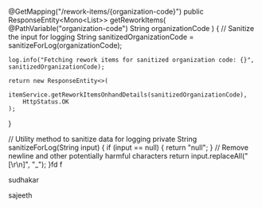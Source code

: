 @GetMapping("/rework-items/{organization-code}")
public ResponseEntity<Mono<List<InventoryOnhandDetails>>> getReworkItems(
    @PathVariable("organization-code") String organizationCode
) {
    // Sanitize the input for logging
    String sanitizedOrganizationCode = sanitizeForLog(organizationCode);

    log.info("Fetching rework items for sanitized organization code: {}", sanitizedOrganizationCode);

    return new ResponseEntity<>(
        itemService.getReworkItemsOnhandDetails(sanitizedOrganizationCode),
        HttpStatus.OK
    );
}

// Utility method to sanitize data for logging
private String sanitizeForLog(String input) {
    if (input == null) {
        return "null";
    }
    // Remove newline and other potentially harmful characters
    return input.replaceAll("[\\r\\n]", "_");
}fd
f

sudhakar


sajeeth
